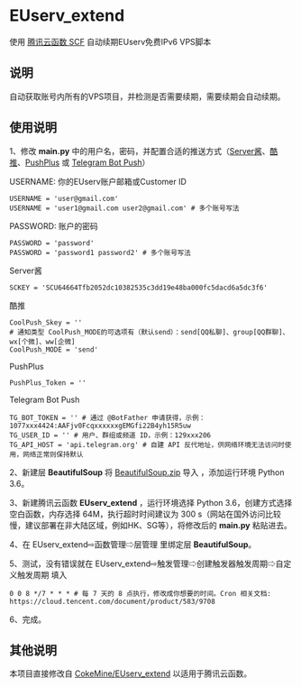 # EUserv_extend
使用 [腾讯云函数 SCF](https://console.cloud.tencent.com/scf/) 自动续期EUserv免费IPv6 VPS脚本

## 说明

自动获取账号内所有的VPS项目，并检测是否需要续期，需要续期会自动续期。

## 使用说明

1、修改 **main.py** 中的用户名，密码，并配置合适的推送方式（[Server酱](https://sc.ftqq.com/?c=code)、[酷推](https://cp.xuthus.cc)、[PushPlus](https://pushplus.hxtrip.com/message) 或 [Telegram Bot Push](https://core.telegram.org/bots/api#authorizing-your-bot)）


USERNAME: 你的EUserv账户邮箱或Customer ID

```
USERNAME = 'user@gmail.com'
USERNAME = 'user1@gmail.com user2@gmail.com' # 多个账号写法
```
PASSWORD: 账户的密码

```
PASSWORD = 'password'
PASSWORD = 'password1 password2' # 多个账号写法
```
Server酱

```
SCKEY = 'SCU64664Tfb2052dc10382535c3dd19e48ba000fc5dacd6a5dc3f6'
```
酷推

```
CoolPush_Skey = ''
# 通知类型 CoolPush_MODE的可选项有（默认send）：send[QQ私聊]、group[QQ群聊]、wx[个微]、ww[企微]
CoolPush_MODE = 'send'
```
PushPlus

```
PushPlus_Token = ''
```
Telegram Bot Push
```
TG_BOT_TOKEN = '' # 通过 @BotFather 申请获得，示例：1077xxx4424:AAFjv0FcqxxxxxxgEMGfi22B4yh15R5uw
TG_USER_ID = '' # 用户、群组或频道 ID，示例：129xxx206
TG_API_HOST = 'api.telegram.org' # 自建 API 反代地址，供网络环境无法访问时使用，网络正常则保持默认
```

2、新建层 **BeautifulSoup** 将 [BeautifulSoup.zip](https://github.com/o0oo0ooo0/EUserv_extend/releases/download/0.1/BeautifulSoup.zip) 导入 ，添加运行环境 Python 3.6。

3、新建腾讯云函数 **EUserv_extend** ，运行环境选择 Python 3.6，创建方式选择 空白函数，内存选择 64M，执行超时时间建议为 300 s（网站在国外访问比较慢，建议部署在非大陆区域，例如HK、SG等），将修改后的 **main.py** 粘贴进去。

4、在 EUserv_extend⇨函数管理⇨层管理 里绑定层 **BeautifulSoup**。

5、测试，没有错误就在 EUserv_extend⇨触发管理⇨创建触发器触发周期⇨自定义触发周期 填入

```
0 0 8 */7 * * * # 每 7 天的 8 点执行，修改成你想要的时间。Cron 相关文档: https://cloud.tencent.com/document/product/583/9708
```
6、完成。

## 其他说明

本项目直接修改自 [CokeMine/EUserv_extend](https://github.com/CokeMine/EUserv_extend) 以适用于腾讯云函数。
